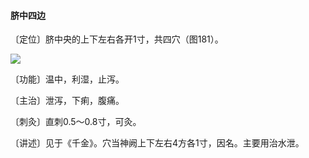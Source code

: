 #### 脐中四边

〔定位〕脐中央的上下左右各开1寸，共四穴（图181）。

![](img/图181.jpg)

〔功能〕温中，利湿，止泻。

〔主治〕泄泻，下痢，腹痛。

〔刺灸〕直刺0.5～0.8寸，可灸。

〔讲述〕见于《千金》。穴当神阙上下左右4方各1寸，因名。主要用治水泄。
